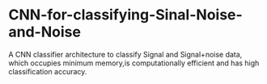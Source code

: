 # CNN-for-classifying-Sinal-Noise-and-Noise
A CNN classifier architecture to classify Signal and Signal+noise data, which occupies minimum memory,is computationally efficient and has high classification accuracy.
